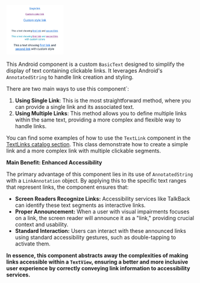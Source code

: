 <img width="30%" alt="Screenshot showing the implementation of the TextLink component" src="../../../../../../../../../doc/images/text_links/links_screenshot.jpg" />

This Android component is a custom `BasicText` designed to simplify the display of text containing clickable links. It leverages Android's `AnnotatedString` to
handle link creation and styling.

There are two main ways to use this component`:
1. **Using Single Link**: This is the most straightforward method, where you can provide a single link and its associated text.
2. **Using Multiple Links**: This method allows you to define multiple links within the same text, providing a more complex and flexible way to handle links.

You can find some examples of how to use the `TextLink` component in the [TextLinks catalog section](https://github.com/Telefonica/mistica-android/blob/main/catalog/src/main/java/com/telefonica/mistica/catalog/ui/compose/components/TextLinks.kt). 
This class demonstrate how to create a simple link and a more complex link with multiple clickable segments.

**Main Benefit: Enhanced Accessibility**

The primary advantage of this component lies in its use of `AnnotatedString` with a `LinkAnnotation` object. By applying this to the specific text ranges that 
represent links, the component ensures that:

* **Screen Readers Recognize Links:** Accessibility services like TalkBack can identify these text segments as interactive links.
* **Proper Announcement:** When a user with visual impairments focuses on a link, the screen reader will announce it as a "link," providing crucial context and
  usability.
* **Standard Interaction:** Users can interact with these announced links using standard accessibility gestures, such as double-tapping to activate them.

**In essence, this component abstracts away the complexities of making links accessible within a `TextView`, ensuring a better and more inclusive user
experience by correctly conveying link information to accessibility services.**